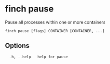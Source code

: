 # finch pause

Pause all processes within one or more containers

```text
finch pause [flags] CONTAINER [CONTAINER, ...]
```

## Options

```text
  -h, --help   help for pause
```
